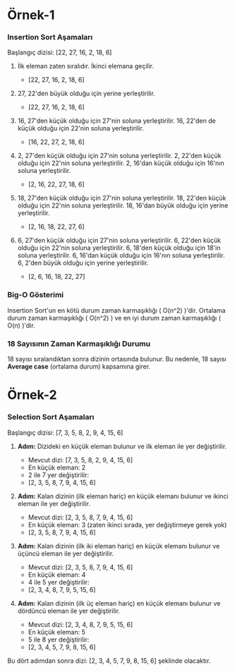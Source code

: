 # Örnek-1

### Insertion Sort Aşamaları

Başlangıç dizisi: [22, 27, 16, 2, 18, 6]

1. İlk eleman zaten sıralıdır. İkinci elemana geçilir.
   - [22, 27, 16, 2, 18, 6]
   
2. 27, 22'den büyük olduğu için yerine yerleştirilir.
   - [22, 27, 16, 2, 18, 6]
   
3. 16, 27'den küçük olduğu için 27'nin soluna yerleştirilir. 16, 22'den de küçük olduğu için 22'nin soluna yerleştirilir.
   - [16, 22, 27, 2, 18, 6]

4. 2, 27'den küçük olduğu için 27'nin soluna yerleştirilir. 2, 22'den küçük olduğu için 22'nin soluna yerleştirilir. 2, 16'dan küçük olduğu için 16'nın soluna yerleştirilir.
   - [2, 16, 22, 27, 18, 6]

5. 18, 27'den küçük olduğu için 27'nin soluna yerleştirilir. 18, 22'den küçük olduğu için 22'nin soluna yerleştirilir. 18, 16'dan büyük olduğu için yerine yerleştirilir.
   - [2, 16, 18, 22, 27, 6]

6. 6, 27'den küçük olduğu için 27'nin soluna yerleştirilir. 6, 22'den küçük olduğu için 22'nin soluna yerleştirilir. 6, 18'den küçük olduğu için 18'in soluna yerleştirilir. 6, 16'dan küçük olduğu için 16'nın soluna yerleştirilir. 6, 2'den büyük olduğu için yerine yerleştirilir.
   - [2, 6, 16, 18, 22, 27]

### Big-O Gösterimi

Insertion Sort'un en kötü durum zaman karmaşıklığı \( O(n^2) \)'dir. Ortalama durum zaman karmaşıklığı \( O(n^2) \) ve en iyi durum zaman karmaşıklığı \( O(n) \)'dir.

### 18 Sayısının Zaman Karmaşıklığı Durumu

18 sayısı sıralandıktan sonra dizinin ortasında bulunur. Bu nedenle, 18 sayısı **Average case** (ortalama durum) kapsamına girer.

# Örnek-2
### Selection Sort Aşamaları

Başlangıç dizisi: [7, 3, 5, 8, 2, 9, 4, 15, 6]

1. **Adım:** Dizideki en küçük eleman bulunur ve ilk eleman ile yer değiştirilir.
   - Mevcut dizi: [7, 3, 5, 8, 2, 9, 4, 15, 6]
   - En küçük eleman: 2
   - 2 ile 7 yer değiştirilir:
   - [2, 3, 5, 8, 7, 9, 4, 15, 6]

2. **Adım:** Kalan dizinin (ilk eleman hariç) en küçük elemanı bulunur ve ikinci eleman ile yer değiştirilir.
   - Mevcut dizi: [2, 3, 5, 8, 7, 9, 4, 15, 6]
   - En küçük eleman: 3 (zaten ikinci sırada, yer değiştirmeye gerek yok)
   - [2, 3, 5, 8, 7, 9, 4, 15, 6]

3. **Adım:** Kalan dizinin (ilk iki eleman hariç) en küçük elemanı bulunur ve üçüncü eleman ile yer değiştirilir.
   - Mevcut dizi: [2, 3, 5, 8, 7, 9, 4, 15, 6]
   - En küçük eleman: 4
   - 4 ile 5 yer değiştirilir:
   - [2, 3, 4, 8, 7, 9, 5, 15, 6]

4. **Adım:** Kalan dizinin (ilk üç eleman hariç) en küçük elemanı bulunur ve dördüncü eleman ile yer değiştirilir.
   - Mevcut dizi: [2, 3, 4, 8, 7, 9, 5, 15, 6]
   - En küçük eleman: 5
   - 5 ile 8 yer değiştirilir:
   - [2, 3, 4, 5, 7, 9, 8, 15, 6]

Bu dört adımdan sonra dizi: [2, 3, 4, 5, 7, 9, 8, 15, 6] şeklinde olacaktır.
